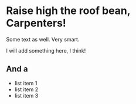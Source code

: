 # Raise high the roof bean, Carpenters!

Some text as well. Very smart.

I will add something here, I think!

## And a

- list item 1
- list item 2
- list item 3
